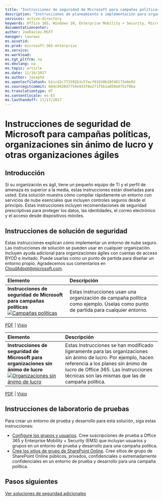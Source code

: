 ```yaml
---
title: "Instrucciones de seguridad de Microsoft para campañas políticas, organizaciones sin ánimo de lucro y otras organizaciones ágiles | Microsoft Docs"
description: "Instrucciones de planeamiento e implementación para organizaciones rápidas con un perfil de amenaza elevado."
services: active-directory
keywords: Office 365, Windows 10, Enterprise Mobility + Security, Microsoft 365 Enterprise
documentationcenter: 
author: JoeDavies-MSFT
manager: laurawi
ms.assetid: 
ms.prod: microsoft-365-enterprise
ms.service: 
ms.workload: 
ms.tgt_pltfrm: na
ms.devlang: na
ms.topic: article
ms.date: 11/16/2017
ms.author: josephd
ms.openlocfilehash: b1ccd2c771592b3c57acf01938b20f48173e8e02
ms.sourcegitcommit: 684c942047754e93378e271f5b1a659a9752f0ba
ms.translationtype: HT
ms.contentlocale: es-ES
ms.lasthandoff: 11/17/2017
---
```

# <a name="microsoft-security-guidance-for-political-campaigns-nonprofits-and-other-agile-organizations"></a>Instrucciones de seguridad de Microsoft para campañas políticas, organizaciones sin ánimo de lucro y otras organizaciones ágiles

## <a name="introduction"></a>Introducción
Si su organización es ágil, tiene un pequeño equipo de TI y el perfil de amenaza es superior a la media, estas instrucciones están diseñadas para usted. Esta solución muestra cómo compilar rápidamente un entorno con servicios de nube esenciales que incluyen controles seguros desde el principio. Estas instrucciones incluyen recomendaciones de seguridad prescriptivas para proteger los datos, las identidades, el correo electrónico y el acceso desde dispositivos móviles.

## <a name="security-solution-guidance"></a>Instrucciones de solución de seguridad
Estas instrucciones explican cómo implementar un entorno de nube seguro. Las instrucciones de solución se pueden usar en cualquier organización. Incluyen ayuda adicional para organizaciones ágiles con cuentas de acceso BYOD e invitado. Puede usarlas como un punto de partida para diseñar un entorno propio. Agradecemos sus comentarios en [CloudAdopt@microsoft.com](email:CloudAdopt@microsoft.com).

|**Elemento**|**Descripción**|
|:-----|:-----|
|**Instrucciones de seguridad de Microsoft para campañas políticas**<br> [![Campañas políticas](./media/microsoft-security-guidance/ic872535.png)](https://download.microsoft.com/download/B/4/D/B4D520C3-4D0C-4B4D-BFB9-09F0651C2775/MSFT_Cloud_architecture_security%20for%20political%20campaigns.pdf)|Estas instrucciones usan una organización de campaña política como ejemplo. Úselas como punto de partida para cualquier entorno.|

[PDF](http://download.microsoft.com/download/B/4/D/B4D520C3-4D0C-4B4D-BFB9-09F0651C2775/MSFT_Cloud_architecture_security%20for%20political%20campaigns.pdf) |  [Visio](http://download.microsoft.com/download/B/4/D/B4D520C3-4D0C-4B4D-BFB9-09F0651C2775/MSFT_Cloud_architecture_security%20for%20political%20campaigns.vsdx)

|**Elemento**|**Descripción**|
|:-----|:-----|
|**Instrucciones de seguridad de Microsoft para organizaciones sin ánimo de lucro**<br> [![Organizaciones sin ánimo de lucro](./media/microsoft-security-guidance/ic872857.png)](http://download.microsoft.com/download/9/4/3/94389612-C679-4061-8DF2-D9A15D72B65F/Microsoft_Cloud%20Architecture_Security%20for%20Nonprofits.pdf)|Estas Instrucciones se han modificado ligeramente para las organizaciones sin ánimo de lucro. Por ejemplo, hacen referencia a los planes sin ánimo de lucro de Office 365. Las instrucciones técnicas son las mismas que las de campaña política.|

[PDF](http://download.microsoft.com/download/9/4/3/94389612-C679-4061-8DF2-D9A15D72B65F/Microsoft_Cloud%20Architecture_Security%20for%20Nonprofits.pdf) |  [Visio](http://download.microsoft.com/download/9/4/3/94389612-C679-4061-8DF2-D9A15D72B65F/Microsoft_Cloud%20Architecture_Security%20for%20Nonprofits.vsdx)


## <a name="test-lab-guides"></a>Instrucciones de laboratorio de pruebas
Para crear un entorno de prueba y desarrollo para esta solución, siga estas instrucciones:
* [Configure los grupos y usuarios](https://technet.microsoft.com/library/mt493459.aspx). Cree suscripciones de prueba a Office 365 y Enterprise Mobility + Security (EMS) que incluyan usuarios y grupos en un entorno de prueba y desarrollo para una campaña política.
* [Cree los sitios de grupo de SharePoint Online](https://technet.microsoft.com/library/mt842184.aspx). Cree sitios de grupo de SharePoint Online públicos, privados, confidenciales o extremadamente confidenciales en un entorno de prueba y desarrollo para una campaña política.


## <a name="next-steps"></a>Pasos siguientes
[Ver soluciones de seguridad adicionales](https://technet.microsoft.com/library/mt784690.aspx)
